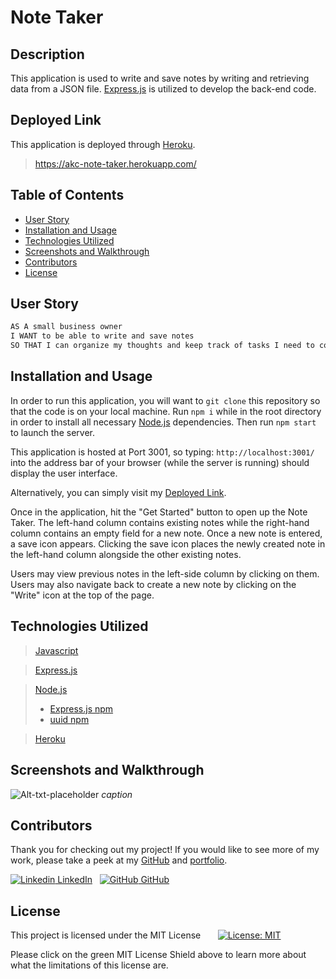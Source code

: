 
# Note Taker

## Description

This application is used to write and save notes by writing and retrieving data from a JSON file. [Express.js](https://expressjs.com/) is utilized to develop the back-end code.

## Deployed Link

This application is deployed through [Heroku](https://www.heroku.com/what).
> https://akc-note-taker.herokuapp.com/


## Table of Contents

- [User Story](#user-story)
- [Installation and Usage](#installation-and-usage)
- [Technologies Utilized](#technologies-utilized)
- [Screenshots and Walkthrough](#screenshots-and-walkthrough)
- [Contributors](#contributors)
- [License](#license)


## User Story

```md
AS A small business owner  
I WANT to be able to write and save notes  
SO THAT I can organize my thoughts and keep track of tasks I need to complete
```


## Installation and Usage

In order to run this application, you will want to `git clone` this repository so that the code is on your local machine. Run `npm i` while in the root directory in order to install all necessary [Node.js](https://nodejs.org/en/) dependencies. Then run `npm start` to launch the server.

This application is hosted at Port 3001, so typing: `http://localhost:3001/` into the address bar of your browser (while the server is running) should display the user interface.

Alternatively, you can simply visit my [Deployed Link](https://akc-note-taker.herokuapp.com/).

Once in the application, hit the "Get Started" button to open up the Note Taker. The left-hand column contains existing notes while the right-hand column contains an empty field for a new note. Once a new note is entered, a save icon appears. Clicking the save icon places the newly created note in the left-hand column alongside the other existing notes.  
  
Users may view previous notes in the left-side column by clicking on them. Users may also navigate back to create a new note by clicking on the "Write" icon at the top of the page.


## Technologies Utilized

> [Javascript](https://www.javascript.com/)

> [Express.js](https://expressjs.com/)

> [Node.js](https://nodejs.org/en/)
> - [Express.js npm](https://www.npmjs.com/package/express)
> - [uuid npm](https://www.npmjs.com/package/uuid)

> [Heroku](https://www.heroku.com/what)


## Screenshots and Walkthrough

![Alt-txt-placeholder](path-placeholder)
*caption*
</br>

## Contributors

Thank you for checking out my project! If you would like to see more of my work, please take a peek at my [GitHub](https://github.com/anitachengalva/) and [portfolio](http://anitachengalva.github.io/portfolio).

[![Linkedin](https://i.stack.imgur.com/gVE0j.png) LinkedIn](https://www.linkedin.com/anitachengalva)
&nbsp;
[![GitHub](https://i.stack.imgur.com/tskMh.png) GitHub](https://github.com/anitachengalva)


## License

This project is licensed under the MIT License &nbsp; &nbsp; &nbsp; [![License: MIT](https://img.shields.io/badge/License-MIT-green.svg)](https://choosealicense.com/licenses/mit/)

Please click on the green MIT License Shield above to learn more about what the limitations of this license are.